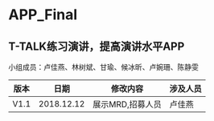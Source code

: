 # APP_Final  
## T-TALK练习演讲，提高演讲水平APP
小组成员：卢佳燕、林树斌、甘瑜、候冰昕、卢婉珊、陈静雯

版本|日期 | 修改内容 | 涉及人员
---|---|---|---
V1.1|2018.12.12 | 展示MRD,招募人员| 卢佳燕
